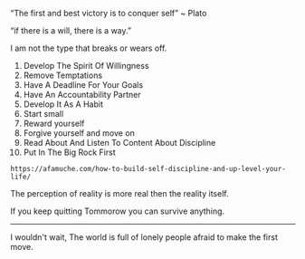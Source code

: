 
“The first and best victory is to conquer self” ~ Plato

“if there is a will, there is a way.” 

I am not the type that breaks or wears off.


1. Develop The Spirit Of Willingness
2. Remove Temptations
3. Have A Deadline For Your Goals
4. Have An Accountability Partner
5. Develop It As A Habit
6. Start small
7. Reward yourself 
8. Forgive yourself and move on
9. Read About And Listen To Content About Discipline
10. Put In The Big Rock First



```
https://afamuche.com/how-to-build-self-discipline-and-up-level-your-life/
```



The perception of reality is more real then the reality itself.



If you keep quitting Tommorow you can survive anything.


---

I wouldn't wait,
The world is full of lonely people afraid to make the first move.